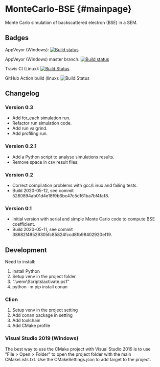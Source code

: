 # MonteCarlo-BSE                {#mainpage}  
Monte Carlo simulation of backscattered electron (BSE) in a SEM.

## Badges

AppVeyor (Windows): [![Build status](https://ci.appveyor.com/api/projects/status/95ald9y73323fgr7?svg=true)](https://ci.appveyor.com/project/drix00/montecarlo-bse)

AppVeyor (Windows) master branch: [![Build status](https://ci.appveyor.com/api/projects/status/95ald9y73323fgr7/branch/master?svg=true)](https://ci.appveyor.com/project/drix00/montecarlo-bse/branch/master)

Travis CI (Linux): [![Build Status](https://app.travis-ci.com/drix00/MonteCarlo-BSE.svg?branch=master)](https://app.travis-ci.com/github/drix00/MonteCarlo-BSE)

GitHub Action build (linux): ![Build Status](https://github.com/drix00/MonteCarlo-BSE/actions/workflows/build_cmake.yml/badge.svg)

## Changelog

### Version 0.3

* Add for_each simulation run.
* Refactor run simulation code.
* Add run valgrind.
* Add profiling run.

### Version 0.2.1

* Add a Python script to analyse simulations results.
* Remove space in csv result files.

### Version 0.2

* Correct compilation problems with gcc/Linux and failing tests.
* Build 2020-05-12, see commit 5280894ab01d4e18f9b6bc47c5c161ba7bf4faf8.

### Version 0.1

* Initial version with serial and simple Monte Carlo code to compute BSE coefficient.
* Build 2020-05-11, see commit 38682f48529305fc85824fccd8fb98402920ef19.

## Development

Need to install:

1. Install Python
2. Setup venv in the project folder
3. ".\venv\Scripts\activate.ps1"
4. python -m pip install conan

### Clion

1. Setup venv in the project setting
2. Add conan package in setting
3. Add toolchain
4. Add CMake profile

### Visual Studio 2019 (Windows)

The best way to use the CMake project with Visual Studio 2019 is to use "File > Open > Folder" to open the project folder with the main CMakeLists.txt.
Use the CMakeSettings.json to add target to the project.
